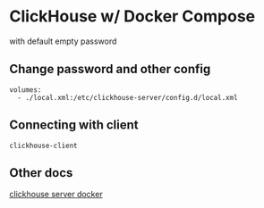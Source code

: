 # ClickHouse w/ Docker Compose

with default empty password

## Change password and other config

```
volumes:
  - ./local.xml:/etc/clickhouse-server/config.d/local.xml
```

## Connecting with client

```
clickhouse-client
```

## Other docs

[clickhouse server docker](https://hub.docker.com/r/clickhouse/clickhouse-server/)
